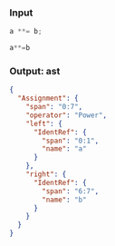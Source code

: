 ### Input
```js
a **= b;
```

```js min
a**=b
```

### Output: ast
```json
{
  "Assignment": {
    "span": "0:7",
    "operator": "Power",
    "left": {
      "IdentRef": {
        "span": "0:1",
        "name": "a"
      }
    },
    "right": {
      "IdentRef": {
        "span": "6:7",
        "name": "b"
      }
    }
  }
}
```
